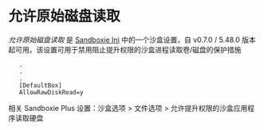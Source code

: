 # 允许原始磁盘读取

_允许原始磁盘读取_ 是 [Sandboxie Ini](SandboxieIni.md) 中的一个沙盒设置，自 v0.7.0 / 5.48.0 版本起可用。该设置可用于禁用阻止提升权限的沙盒进程读取卷/磁盘的保护措施


```
   .
   .
   .
   [DefaultBox]
   AllowRawDiskRead=y
```

相关 Sandboxie Plus 设置：沙盒选项 > 文件选项 > 允许提升权限的沙盒应用程序读取硬盘
